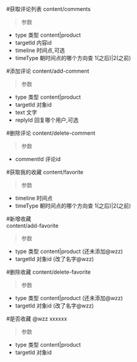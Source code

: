 #获取评论列表 
content/comments
> 参数  
* type 类型 content|product 
* targetId 内容id  
* timeline 时间点,可选  
* timeType 朝时间点的哪个方向查 1(之后)|2(之前)   

#添加评论
content/add-comment
> 参数  
* type 类型 content|product
* targetId 对象id    
* text 文字  
* replyId 回复哪个用户,可选  

#删除评论
content/delete-comment
> 参数  
* commentId 评论id  


#获取我的收藏
content/favorite
> 参数  
* timeline 时间点  
* timeType 朝时间点的哪个方向查 1(之后)|2(之前)  

#新增收藏  
content/add-favorite
> 参数  
* type 类型 content|product (还未添加@wzz)  
* targetId 对象id (改了名字@wzz)     

#删除收藏
content/delete-favorite
> 参数  
* type 类型 content|product (还未添加@wzz)  
* targetId 对象id (改了名字@wzz)   

#是否收藏 @wzz
xxxxxx
> 参数
* type 类型 content|product  
* targetId 对象id    
